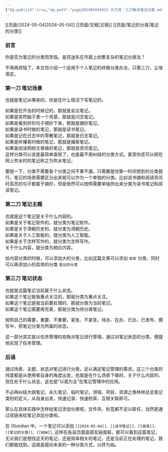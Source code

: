 ```yaml
---
{"dg-publish":true,"dg-path":"page202405041913 大刀流：三刀解决笔记分类.md","permalink":"/page202405041913 大刀流：三刀解决笔记分类/"}
---
```


[[页面/2024-05-04\|2024-05-04]] [[页面/文稿\|文稿]] [[页面/笔记的分类\|笔记的分类]]

### 前言
你是否为笔记的分类而苦恼，是否迷失在市面上纷繁复杂的笔记分类法？

不用再烦恼了，本文将介绍一个适用于个人笔记的终极分类办法，只需三刀，尘埃落定。

### 第一刀 笔记场景
也就是笔记从哪来的，你是在什么情况下写笔记的。

如果是在开会的时候记的，那就是会议笔记。  
如果是突然脑子里一个灵感，那就是闪念笔记。  
如果是看到好的句子摘抄下来，那就是摘抄笔记。  
如果是读书时做的笔记，那就是读书笔记。  
如果是记在日志中的零散笔记，那就是日志笔记。  
如果是听播客时做的笔记，那就是播客笔记。  
如果是阅读网络文章做的笔记，那就是资讯笔记。  
这样分类可以说是最简单直观了，也是最不用纠结的分类方式。甚至你还可以把在网上吹水时的笔记称之为吹水笔记。 

要提一下，分类不需要各个分类之间不重不漏，只需要是你第一时间想到的分类就行，笔记的场景需要区分出来就可以作为一个单独的分类。比如说书摘和阅读资讯时高亮的句子都属于摘抄，但是依然可以按照需要单独拎出来分类为读书笔记和阅读笔记。

### 第二刀 笔记主题
也就是这个笔记是关于什么内容的。  
如果是关于笔记软件的，就分类为笔记软件。  
如果是关于清朝历史的，就分类为清朝历史。  
如果是关于人工智能的，就分类为人工智能。  
如果是关于怎样写作的，就分类为怎样写作。  
关于什么内容，就分类为相应内容。

给内容分类的时候，可以添加大的分类，比如这篇文章可以添加 `效率` 分类，同时可以再添加小的具体的分类 `笔记的分类`

### 第三刀 笔记状态
也就是这篇笔记当前属于什么状态。  
如果这个笔记是我重点关注的，那就分类为重点关注。  
如果这个笔记是我当前要处理的，那就分类为当前笔记。  
如果这个笔记需要再完善，那就分类为待分类笔记。  

按照自己的需要，重要、不重要，紧急、不紧急，待办、在办、已办，已发布、撰写中，把笔记分类为所属的状态。  

这一部分其实是以任务管理的视角对笔记进行管理。通过对笔记状态的分类，便捷地实现了任务管理。

### 后语
通过场景、主题、状态对笔记进行分类，足以满足笔记管理的需求。这三个分类的纬度都是从使用者自身的角度出发，也就是在什么场景下做的、关于什么内容的、现在处于什么状态，这也是“以我为主”在笔记管理中的应用。  

不必再纠结大纲笔记、永久笔记、临时笔记，领域、项目、资源之类林林总总笔记类别的定义，从自身出发，快速记录、快速检索、互相关联即可。

那么在具体实践中怎样给笔记添加分类呢，文件夹、标签都不足以胜任，当然是通过双链来给笔记添加分类啦。  

在 Obsidian 中，一个笔记可以添加 `[[2024-05-04]]、[[读书笔记]]、[[效率]]、[[笔记的分类]]、[[NOW]]`, 这样在各自页面底部反链面板，都可以看到这篇笔记，无论我们是想找这天的笔记，还是效率相关的笔记，还是当前正在处理的笔记，我们都能找到。这就是面向未来的一种分类方式，以终为始。
